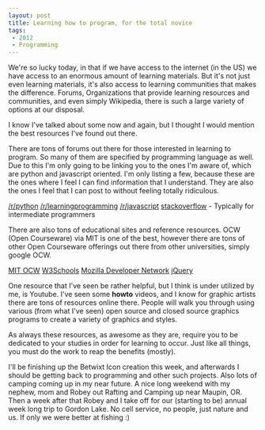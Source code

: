 ```yaml
---
layout: post
title: Learning how to program, for the total novice  
tags: 
 - 2012
 - Programming
---
```


We're so lucky today, in that if we have access to the internet (in the US) we have access to an enormous amount of learning materials.  But it's not just even learning materials, it's also access to learning communities that makes the difference.  Forums, Organizations that provide learning resources and communities, and even simply Wikipedia, there is such a large variety of options at our disposal.

I know I've talked about some now and again, but I thought I would mention the best resources I've found out there.  

There are tons of forums out there for those interested in learning to program.  So many of them are specified by programming language as well.  Due to this I'm only going to be linking you to the ones I'm aware of, which are python and javascript oriented.  I'm only listing a few, because these are the ones where I feel I can find information that I understand.  They are also the ones I feel that I can post to without feeling totally ridiculous.  

[/r/python](http://www.reddit.com/r/python)
[/r/learningprogramming](http://www.reddit.com/r/learnprogramming/)
[/r/javascript](http://www.reddit.com/r/javascript)
[stackoverflow](http://stackoverflow.com/) - Typically for intermediate programmers 

There are also tons of educational sites and reference resources.  OCW (Open Courseware) via MIT is one of the best, however there are tons of other Open Courseware offerings out there from other universities, simply google OCW.  

[MIT OCW](http://ocw.mit.edu/index.htm)
[W3Schools](http://w3schools.com/)
[Mozilla Developer Network](https://developer.mozilla.org/en-US/)
[jQuery](http://jquery.com/)

One resource that I've seen be rather helpful, but I think is under utilized by me, is Youtube.  I've seen some **howto** videos, and I know for graphic artists there are tons of resources online there.  People will walk you through using various (from what I've seen) open source and closed source graphics programs to create a variety of graphics and styles.  

As always these resources, as awesome as they are, require you to be dedicated to your studies in order for learning to occur.  Just like all things, you must do the work to reap the benefits (mostly).  

I'll be finishing up the Betwixt Icon creation this week, and afterwards I should be getting back to  programming and other such projects.  Also lots of camping coming up in my near future.  A nice long weekend with my nephew, mom and Robey out Rafting and Camping up near Maupin, OR.  Then a week after that Robey and I take off for our (starting to be) annual week long trip to Gordon Lake.  No cell service, no people, just nature and us.  If only we were better at fishing :)    